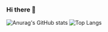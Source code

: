 ### Hi there 👋

![Anurag's GitHub stats](https://github-readme-stats.vercel.app/api?username=MayconTostes&show_icons=true&theme=dark)
![Top Langs](https://github-readme-stats.vercel.app/api/top-langs/?username=aMayconTostes&layout=compact)

<!--
**MayconTostes/MayconTostes** is a ✨ _special_ ✨ repository because its `README.md` (this file) appears on your GitHub profile.

Here are some ideas to get you started:

- 🔭 I’m currently working on ...
- 🌱 I’m currently learning ...
- 👯 I’m looking to collaborate on ...
- 🤔 I’m looking for help with ...
- 💬 Ask me about ...
- 📫 How to reach me: ...
- 😄 Pronouns: ...
- ⚡ Fun fact: ...
-->
